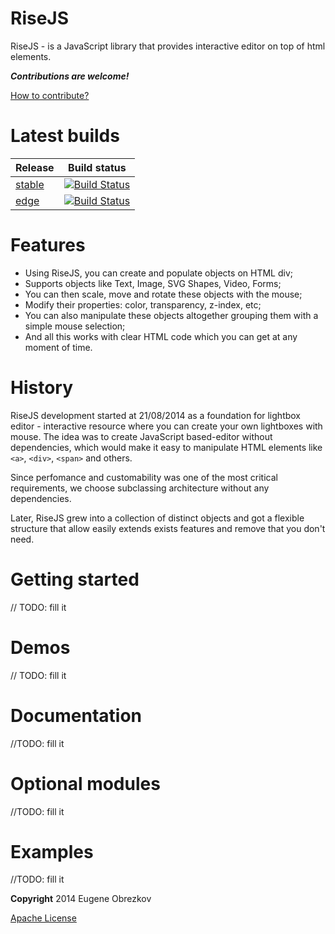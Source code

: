 RiseJS
===

RiseJS - is a JavaScript library that provides interactive editor on top of html elements.

**_Contributions are welcome!_**

[How to contribute?](https://github.com/ghaiklor/rise-js/blob/master/CONTRIBUTING.md)

Latest builds
===

| Release | Build status |
|---------|--------------|
| [stable](https://github.com/ghaiklor/rise-js/tree/master) | [![Build Status](https://travis-ci.org/ghaiklor/rise-js.svg?branch=master)](https://travis-ci.org/ghaiklor/rise-js) |
| [edge](https://github.com/ghaiklor/rise-js/tree/dev) | [![Build Status](https://travis-ci.org/ghaiklor/rise-js.svg?branch=dev)](https://travis-ci.org/ghaiklor/rise-js) |

Features
===
- Using RiseJS, you can create and populate objects on HTML div;
- Supports objects like Text, Image, SVG Shapes, Video, Forms;
- You can then scale, move and rotate these objects with the mouse;
- Modify their properties: color, transparency, z-index, etc;
- You can also manipulate these objects altogether grouping them with a simple mouse selection;
- And all this works with clear HTML code which you can get at any moment of time.

History
===
RiseJS development started at 21/08/2014 as a foundation for lightbox editor - interactive resource where you can create your own lightboxes with mouse. The idea was to create JavaScript based-editor without dependencies, which would make it easy to manipulate HTML elements like `<a>`, `<div>`, `<span>` and others.

Since perfomance and customability was one of the most critical requirements, we choose subclassing architecture without any dependencies.

Later, RiseJS grew into a collection of distinct objects and got a flexible structure that allow easily extends exists features and remove that you don't need.

Getting started
===
// TODO: fill it

Demos
===
// TODO: fill it

Documentation
===
//TODO: fill it

Optional modules
===
//TODO: fill it

Examples
===
//TODO: fill it

**Copyright** 2014 Eugene Obrezkov

[Apache License](https://github.com/ghaiklor/rise-js/blob/master/LICENSE)